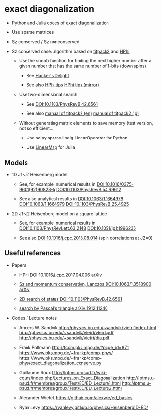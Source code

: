 # exact diagonalization

* Python and Julia codes of exact diagonalization

* Use sparse matrices

* Sz conserved / Sz nonconserved

* Sz conserved case: algorithm based on
  [titpack2](http://www.qa.iir.titech.ac.jp/~nishimori/titpack2_new/index-e.html)
  and
  [HPhi](https://github.com/issp-center-dev/HPhi)

  * Use the snoob function for finding the next higher number after a given number that has the same number of 1-bits (down spins)

    * See [Hacker's Delight](https://www.hackersdelight.org/hdcodetxt/snoob.c.txt)

    * See also [HPhi tips](http://www.pasums.issp.u-tokyo.ac.jp/wp-content/themes/HPhi/media/develop/tips.pdf)
      [HPhi tips (mirror)](http://issp-center-dev.github.io/HPhi/develop/tips.pdf)

  * Use two-dimensional search

    * See [DOI:10.1103/PhysRevB.42.6561](https://doi.org/10.1103/PhysRevB.42.6561)

    * See also
      [manual of titpack2 (en)](http://www.qa.iir.titech.ac.jp/~nishimori/titpack2_new/index-e.html)
      [manual of titpack2 (jp)](http://hdl.handle.net/2433/94584)

  * Without generating matrix elements to save memory (test version, not so efficient...)

    * Use scipy.sparse.linalg.LinearOperator for Python

    * Use [LinearMap](https://github.com/Jutho/LinearMaps.jl) for Julia

## Models

* 1D J1-J2 Heisenberg model

  * See, for example, numerical results in
    [DOI:10.1016/0375-9601(92)90823-5](https://doi.org/10.1016/0375-9601(92)90823-5)
    [DOI:10.1103/PhysRevB.54.R9612](https://doi.org/10.1103/PhysRevB.54.R9612)

  * See also analytical results in
    [DOI:10.1063/1.1664978](https://doi.org/10.1063/1.1664978)
    [DOI:10.1063/1.1664979](https://doi.org/10.1063/1.1664979)
    [DOI:10.1103/PhysRevB.25.4925](https://doi.org/10.1103/PhysRevB.25.4925)

* 2D J1-J2 Heisenberg model on a square lattice

  * See, for example, numerical results in
    [DOI:10.1103/PhysRevLett.63.2148](https://doi.org/10.1103/PhysRevLett.63.2148)
    [DOI:10.1051/jp1:1996236](https://doi.org/10.1051/jp1:1996236)

  * See also [DOI:10.1016/j.cpc.2018.08.014](https://doi.org/10.1016/j.cpc.2018.08.014)
    (spin correlations at J2=0)

## Useful references

* Papers 

  * [HPhi DOI:10.1016/j.cpc.2017.04.006](https://doi.org/10.1016/j.cpc.2017.04.006)
    [arXiv](https://arxiv.org/abs/1703.03637)

  * [Sz and momentum conservation, Lanczos DOI:10.1063/1.3518900](https://doi.org/10.1063/1.3518900)
    [arXiv](https://arxiv.org/abs/1101.3281)

  * [2D search of states DOI:10.1103/PhysRevB.42.6561](https://doi.org/10.1103/PhysRevB.42.6561)

  * [search by Pascal's triangle arXiv:1912.11240](https://arxiv.org/abs/1912.11240)

* Codes / Lecture notes

  * Anders W. Sandvik
    http://physics.bu.edu/~sandvik/vietri/index.html
    http://physics.bu.edu/~sandvik/vietri/vietri.pdf
    http://physics.bu.edu/~sandvik/vietri/dia.pdf

  * Frank Pollmann
    http://tccm.pks.mpg.de/?page_id=871
    https://www.pks.mpg.de/~frankp/comp-phys/
    https://www.pks.mpg.de/~frankp/comp-phys/exact_diagonalization_conserve.py

  * Guillaume Roux
    http://lptms.u-psud.fr/wiki-cours/index.php/Lectures_on_Exact_Diagonalization
    http://lptms.u-psud.fr/membres/groux/Test/ED/ED_Lecture1.html
    http://lptms.u-psud.fr/membres/groux/Test/ED/ED_Lecture2.html

  * Alexander Wietek
    https://github.com/alexwie/ed_basics

  * Ryan Levy
    https://ryanlevy.github.io/physics/Heisenberg1D-ED/
